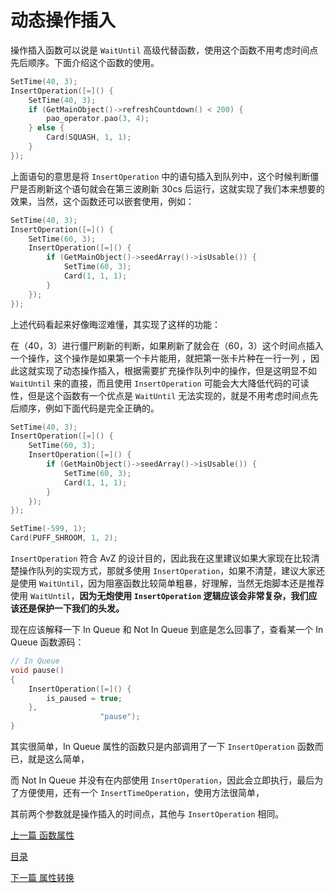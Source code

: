 <!--
 * @Coding: utf-8
 * @Author: vector-wlc
 * @Date: 2021-09-25 20:28:06
 * @Description: 
-->

# 动态操作插入

操作插入函数可以说是 `WaitUntil` 高级代替函数，使用这个函数不用考虑时间点先后顺序。下面介绍这个函数的使用。
```C++
SetTime(40, 3);
InsertOperation([=]() {
    SetTime(40, 3);
    if (GetMainObject()->refreshCountdown() < 200) {
        pao_operator.pao(3, 4);
    } else {
        Card(SQUASH, 1, 1);
    }
});
```

上面语句的意思是将 `InsertOperation` 中的语句插入到队列中，这个时候判断僵尸是否刷新这个语句就会在第三波刷新 30cs 后运行，这就实现了我们本来想要的效果，当然，这个函数还可以嵌套使用，例如：
```C++
SetTime(40, 3);
InsertOperation([=]() {
    SetTime(60, 3);
    InsertOperation([=]() {
        if (GetMainObject()->seedArray()->isUsable()) {
            SetTime(60, 3);
            Card(1, 1, 1);
        }
    });
});
```

上述代码看起来好像晦涩难懂，其实现了这样的功能：

在（40，3）进行僵尸刷新的判断，如果刷新了就会在（60，3）这个时间点插入一个操作，这个操作是如果第一个卡片能用，就把第一张卡片种在一行一列 ，因此这就实现了动态操作插入，根据需要扩充操作队列中的操作，但是这明显不如 `WaitUntil` 来的直接，而且使用 `InsertOperation` 可能会大大降低代码的可读性，但是这个函数有一个优点是 `WaitUntil` 无法实现的，就是不用考虑时间点先后顺序，例如下面代码是完全正确的。
```C++
SetTime(40, 3);
InsertOperation([=]() {
    SetTime(60, 3);
    InsertOperation([=]() {
        if (GetMainObject()->seedArray()->isUsable()) {
            SetTime(60, 3);
            Card(1, 1, 1);
        }
    });
});

SetTime(-599, 1);
Card(PUFF_SHROOM, 1, 2);
```

`InsertOperation` 符合 AvZ 的设计目的，因此我在这里建议如果大家现在比较清楚操作队列的实现方式，那就多使用 `InsertOperation`，如果不清楚，建议大家还是使用 `WaitUntil`，因为阻塞函数比较简单粗暴，好理解，当然无炮脚本还是推荐使用 `WaitUntil`，**因为无炮使用 `InsertOperation` 逻辑应该会非常复杂，我们应该还是保护一下我们的头发。**

现在应该解释一下 In Queue 和 Not In Queue 到底是怎么回事了，查看某一个 In Queue 函数源码：
```C++
// In Queue
void pause()
{
    InsertOperation([=]() {
        is_paused = true;
    },
                    "pause");
}
```

其实很简单，In Queue 属性的函数只是内部调用了一下 `InsertOperation` 函数而已，就是这么简单，


而 Not In Queue 并没有在内部使用 `InsertOperation`，因此会立即执行，最后为了方便使用，还有一个 `InsertTimeOperation`，使用方法很简单，


其前两个参数就是操作插入的时间点，其他与 `InsertOperation` 相同。

[上一篇 函数属性](./function_attribute.md)

[目录](../catalogue.md)

[下一篇 属性转换](./transform_attribute.md)